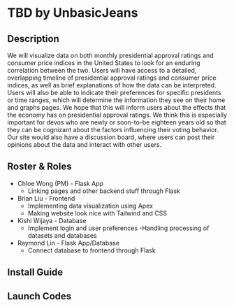 # TBD by UnbasicJeans
## Description
We will visualize data on both monthly presidential approval ratings and consumer price indices in the United States to look for an enduring correlation between the two. Users will have access to a detailed, overlapping timeline of presidential approval ratings and consumer price indices, as well as brief explanations of how the data can be interpreted. Users will also be able to indicate their preferences for specific presidents or time ranges, which will determine the information they see on their home and graphs pages. We hope that this will inform users about the effects that the economy has on presidential approval ratings. We think this is especially important for devos who are newly or soon-to-be eighteen years old so that they can be cognizant about the factors influencing their voting behavior. Our site would also have a discussion board, where users can post their opinions about the data and interact with other users. 

## Roster & Roles
- Chloe Wong (PM) - Flask App
  - Linking pages and other backend stuff through Flask
- Brian Liu - Frontend
  - Implementing data visualization using Apex
  - Making website look nice with Tailwind and CSS
- Kishi Wijaya - Database
  - Implement login and user preferences
  -Handling processing of datasets and databases
- Raymond Lin - Flask App/Database
  - Connect database to frontend through Flask

## Install Guide

## Launch Codes
